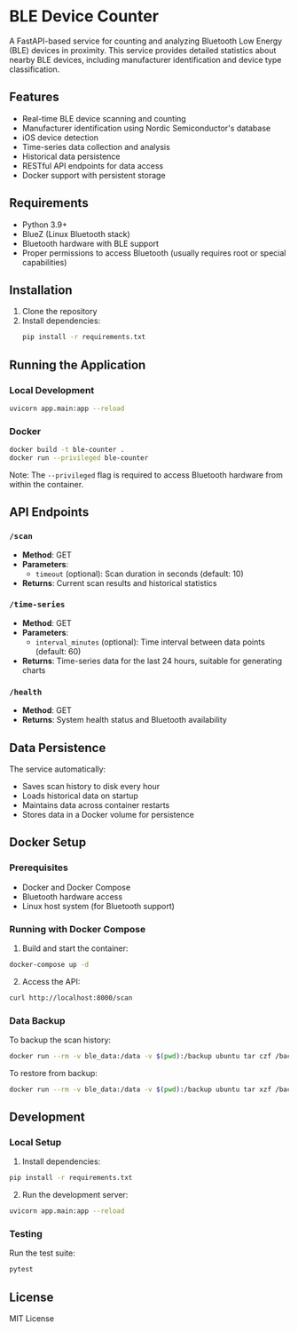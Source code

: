 # BLE Device Counter

A FastAPI-based service for counting and analyzing Bluetooth Low Energy (BLE) devices in proximity. This service provides detailed statistics about nearby BLE devices, including manufacturer identification and device type classification.

## Features

- Real-time BLE device scanning and counting
- Manufacturer identification using Nordic Semiconductor's database
- iOS device detection
- Time-series data collection and analysis
- Historical data persistence
- RESTful API endpoints for data access
- Docker support with persistent storage

## Requirements

- Python 3.9+
- BlueZ (Linux Bluetooth stack)
- Bluetooth hardware with BLE support
- Proper permissions to access Bluetooth (usually requires root or special capabilities)

## Installation

1. Clone the repository
2. Install dependencies:
   ```bash
   pip install -r requirements.txt
   ```

## Running the Application

### Local Development

```bash
uvicorn app.main:app --reload
```

### Docker

```bash
docker build -t ble-counter .
docker run --privileged ble-counter
```

Note: The `--privileged` flag is required to access Bluetooth hardware from within the container.

## API Endpoints

### `/scan`
- **Method**: GET
- **Parameters**:
  - `timeout` (optional): Scan duration in seconds (default: 10)
- **Returns**: Current scan results and historical statistics

### `/time-series`
- **Method**: GET
- **Parameters**:
  - `interval_minutes` (optional): Time interval between data points (default: 60)
- **Returns**: Time-series data for the last 24 hours, suitable for generating charts

### `/health`
- **Method**: GET
- **Returns**: System health status and Bluetooth availability

## Data Persistence

The service automatically:
- Saves scan history to disk every hour
- Loads historical data on startup
- Maintains data across container restarts
- Stores data in a Docker volume for persistence

## Docker Setup

### Prerequisites
- Docker and Docker Compose
- Bluetooth hardware access
- Linux host system (for Bluetooth support)

### Running with Docker Compose

1. Build and start the container:
```bash
docker-compose up -d
```

2. Access the API:
```bash
curl http://localhost:8000/scan
```

### Data Backup

To backup the scan history:
```bash
docker run --rm -v ble_data:/data -v $(pwd):/backup ubuntu tar czf /backup/ble_data_backup.tar.gz /data
```

To restore from backup:
```bash
docker run --rm -v ble_data:/data -v $(pwd):/backup ubuntu tar xzf /backup/ble_data_backup.tar.gz -C /
```

## Development

### Local Setup

1. Install dependencies:
```bash
pip install -r requirements.txt
```

2. Run the development server:
```bash
uvicorn app.main:app --reload
```

### Testing

Run the test suite:
```bash
pytest
```

## License

MIT License
